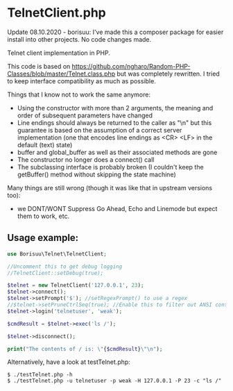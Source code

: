 TelnetClient.php
================

Update 08.10.2020 - borisuu:
I've made this a composer package for easier install into other projects. No code changes made.

Telnet client implementation in PHP.

This code is based on https://github.com/ngharo/Random-PHP-Classes/blob/master/Telnet.class.php
but was completely rewritten. I tried to keep interface compatibility as much as possible.

Things that I know not to work the same anymore:<br>
- Using the constructor with more than 2 arguments, the meaning and order of subsequent parameters have changed<br>
- Line endings should always be returned to the caller as "\n" but this guarantee is based on the assumption of a correct server implementation (one that encodes line endings as \<CR\> \<LF\> in the default (text) state)
- buffer and global_buffer as well as their associated methods are gone
- The constructor no longer does a connect() call
- The subclassing interface is probably broken (I couldn't keep the getBuffer() method without skipping the state machine)

Many things are still wrong (though it was like that in upstream versions too):
- we DONT/WONT Suppress Go Ahead, Echo and Linemode but expect them to work, etc.

Usage example:
---
```php
use Borisuu\Telnet\TelnetClient;

//Uncomment this to get debug logging
//TelnetClient::setDebug(true);

$telnet = new TelnetClient('127.0.0.1', 23);
$telnet->connect();
$telnet->setPrompt('$'); //setRegexPrompt() to use a regex
//$telnet->setPruneCtrlSeq(true); //Enable this to filter out ANSI control/escape sequences
$telnet->login('telnetuser', 'weak');

$cmdResult = $telnet->exec('ls /');

$telnet->disconnect();

print("The contents of / is: \"{$cmdResult}\"\n");
```

Alternatively, have a look at testTelnet.php:
```shell
$ ./testTelnet.php -h
$ ./testTelnet.php -u telnetuser -p weak -H 127.0.0.1 -P 23 -c "ls /"
```
